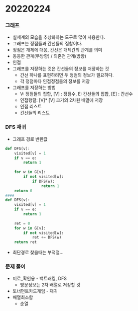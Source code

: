 # 20220224



### 그래프

* 실세계의 모습을 추상화하는 도구로 많이 사용한다.
* 그래프는 정점들과 간선들의 집합이다.
* 정점은 개체에 대응, 간선은 개체간의 관계를 의미
* 동등한 관계(무방향) / 의존전 관계(방향)
* 인접
* 그래프를 저장하는 것은 간선들의 정보를 저장하는 것
  * 간선 하나를 표현하려면 두 정점의 정보가 필요하다.
  * 각 정점마다 인접정점들의 정보를 저장
* 그래프를 저장하는 방법
  * V: 정점들의 집합, [V] : 정점수, E: 간선들의 집합, [E] : 간선수
  * 인접행렬: [V]* [V] 크기의 2차원 배열에 저장
  * 인접 리스트
  * 간선들의 리스트



### DFS 재귀

* 그래프 경로 반환값

```python
def DFS(v):
    visited[v] = 1
    if v == e:
        return 1
    
    for w in G[v]:
        if not visited[w]:
            if DFS(w):
                return 1
    return 0
####
def DFS(v):
    visited[v] = 1
    if v == e:
        return 1
    
    ret = 0
    for w in G[v]:
        if not visited[w]:
            ret += DFS(w)
    return ret
```

* 최단경로 찾을때는 부적절...

  

### 문제 풀이

* 미로_확인용 - 백트래킹, DFS
  * 방문정보는 2차 배열로 저장할 것
* 토너먼트카드게임 - 재귀
* 배열최소합
  * 순열